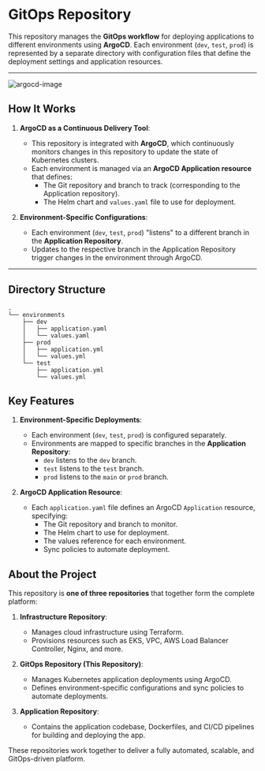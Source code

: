 # GitOps Repository

This repository manages the **GitOps workflow** for deploying applications to different environments using **ArgoCD**. Each environment (`dev`, `test`, `prod`) is represented by a separate directory with configuration files that define the deployment settings and application resources.

---
![argocd-image](https://github.com/user-attachments/assets/4f509dcf-3b5b-4573-9935-2b7037b1a7ce)

## How It Works

1. **ArgoCD as a Continuous Delivery Tool**:
   - This repository is integrated with **ArgoCD**, which continuously monitors changes in this repository to update the state of Kubernetes clusters.
   - Each environment is managed via an **ArgoCD Application resource** that defines:
     - The Git repository and branch to track (corresponding to the Application repository).
     - The Helm chart and `values.yaml` file to use for deployment.

2. **Environment-Specific Configurations**:
   - Each environment (`dev`, `test`, `prod`) "listens" to a different branch in the **Application Repository**.
   - Updates to the respective branch in the Application Repository trigger changes in the environment through ArgoCD.

---

## Directory Structure
```plaintext
.
└── environments
    ├── dev
    │   ├── application.yaml
    │   └── values.yaml
    ├── prod
    │   ├── application.yml
    │   └── values.yml
    └── test
        ├── application.yml
        └── values.yml
```
## Key Features

1. **Environment-Specific Deployments**:
   - Each environment (`dev`, `test`, `prod`) is configured separately.
   - Environments are mapped to specific branches in the **Application Repository**:
     - `dev` listens to the `dev` branch.
     - `test` listens to the `test` branch.
     - `prod` listens to the `main` or `prod` branch.

2. **ArgoCD Application Resource**:
   - Each `application.yaml` file defines an ArgoCD `Application` resource, specifying:
     - The Git repository and branch to monitor.
     - The Helm chart to use for deployment.
     - The values reference for each environment.
     - Sync policies to automate deployment.
    
## About the Project

This repository is **one of three repositories** that together form the complete platform:

1. **Infrastructure Repository**:
   - Manages cloud infrastructure using Terraform.
   - Provisions resources such as EKS, VPC, AWS Load Balancer Controller, Nginx, and more.

2. **GitOps Repository (This Repository)**:
   - Manages Kubernetes application deployments using ArgoCD.
   - Defines environment-specific configurations and sync policies to automate deployments.

3. **Application Repository**:
   - Contains the application codebase, Dockerfiles, and CI/CD pipelines for building and deploying the app.

These repositories work together to deliver a fully automated, scalable, and GitOps-driven platform.

